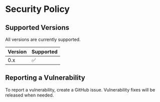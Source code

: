 # Security Policy

## Supported Versions

All versions are currently supported.

| Version | Supported          |
| ------- | ------------------ |
| 0.x     | :white_check_mark: |

## Reporting a Vulnerability

To report a vulnerability, create a GitHub issue. Vulnerability fixes will be released when needed.
